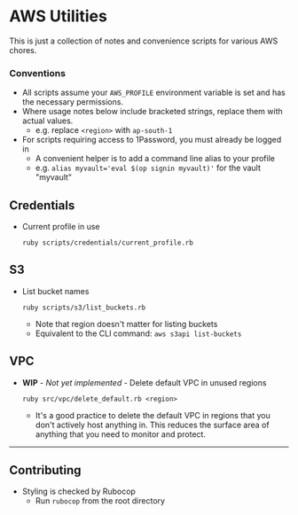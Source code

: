 # AWS Utilities

This is just a collection of notes and convenience scripts for various AWS 
chores.

### Conventions

  * All scripts assume your `AWS_PROFILE` environment variable is set and has 
  the necessary permissions.
  * Where usage notes below include bracketed strings, replace them with actual 
  values.
    * e.g. replace `<region>` with `ap-south-1`
  * For scripts requiring access to 1Password, you must already be logged in
    * A convenient helper is to add a command line alias to your profile
    * e.g. `alias myvault='eval $(op signin myvault)'` for the vault "myvault"

## Credentials

  * Current profile in use
  
    `ruby scripts/credentials/current_profile.rb`

## S3

  * List bucket names 
  
    `ruby scripts/s3/list_buckets.rb`
    
    * Note that region doesn't matter for listing buckets
    * Equivalent to the CLI command: `aws s3api list-buckets`
    
## VPC

  * **WIP** - *Not yet implemented* - Delete default VPC in unused regions 
  
    `ruby src/vpc/delete_default.rb <region>`

    * It's a good practice to delete the default VPC in regions that you don't 
    actively host anything in. This reduces the surface area of anything that 
    you need to monitor and protect.

---

## Contributing

  * Styling is checked by Rubocop
    * Run `rubocop` from the root directory
